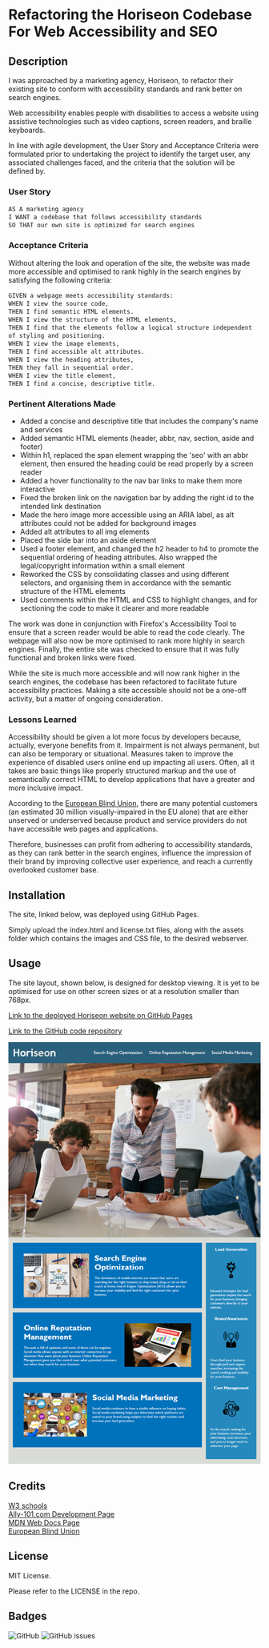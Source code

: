 # Refactoring the Horiseon Codebase For Web Accessibility and SEO

## Description

I was approached by a marketing agency, Horiseon, to refactor their existing site to conform with accessibility standards and rank better on search engines.  

Web accessibility enables people with disabilities to access a website using assistive technologies such as video captions, screen readers, and braille keyboards. 

In line with agile development, the User Story and Acceptance Criteria were formulated prior to undertaking the project to identify the target user, any associated challenges faced, and the criteria that the solution will be defined by.

### User Story

```
AS A marketing agency
I WANT a codebase that follows accessibility standards
SO THAT our own site is optimized for search engines
```

### Acceptance Criteria

Without altering the look and operation of the site, the website was made more accessible and optimised to rank highly in the search engines by satisfying the following criteria:  

```
GIVEN a webpage meets accessibility standards:
WHEN I view the source code,
THEN I find semantic HTML elements.
WHEN I view the structure of the HTML elements,
THEN I find that the elements follow a logical structure independent of styling and positioning.
WHEN I view the image elements,
THEN I find accessible alt attributes.
WHEN I view the heading attributes,
THEN they fall in sequential order.
WHEN I view the title element,
THEN I find a concise, descriptive title.
```

### Pertinent Alterations Made

- Added a concise and descriptive title that includes the company's name and services
- Added semantic HTML elements (header, abbr, nav, section, aside and footer)
- Within h1, replaced the span element wrapping the 'seo' with an abbr element, then ensured the heading could be read properly by a screen reader
- Added a hover functionality to the nav bar links to make them more interactive
- Fixed the broken link on the navigation bar by adding the right id to the intended link destination
- Made the hero image more accessible using an ARIA label, as alt attributes could not be added for background images
- Added alt attributes to all img elements
- Placed the side bar into an aside element
- Used a footer element, and changed the h2 header to h4 to promote the sequential ordering of heading attributes. Also wrapped the legal/copyright information within a small element
- Reworked the CSS by consolidating classes and using different selectors, and organising them in accordance with the semantic structure of the HTML elements
- Used comments within the HTML and CSS to highlight changes, and for sectioning the code to make it clearer and more readable  

The work was done in conjunction with Firefox's Accessibility Tool to ensure that a screen reader would be able to read the code clearly. The webpage will also now be more optimised to rank more highly in search engines. Finally, the entire site was checked to ensure that it was fully functional and broken links were fixed.

While the site is much more accessible and will now rank higher in the search engines, the codebase has been refactored to facilitate future accessibility practices. Making a site accessible should not be a one-off activity, but a matter of ongoing consideration.
  

### Lessons Learned

Accessibility should be given a lot more focus by developers because, actually, everyone benefits from it. Impairment is not always permanent, but can also be temporary or situational. Measures taken to improve the experience of disabled users online end up impacting all users. Often, all it takes are basic things like properly structured markup and the use of semantically correct HTML to develop applications that have a greater and more inclusive impact.

According to the [European Blind Union](https://www.euroblind.org/about-blindness-and-partial-sight/facts-and-figures), there are many potential customers (an estimated 30 million visually-impaired in the EU alone) that are either unserved or underserved because product and service providers do not have accessible web pages and applications.

Therefore, businesses can profit from adhering to accessibility standards, as they can rank better in the search engines, influence the impression of their brand by improving collective user experience, and reach a currently overlooked customer base. 


## Installation

The site, linked below, was deployed using GitHub Pages. 

Simply upload the index.html and license.txt files, along with the assets folder which contains the images and CSS file, to the desired webserver.


## Usage

The site layout, shown below, is designed for desktop viewing. It is yet to be optimised for use on other screen sizes or at a resolution smaller than 768px.

[Link to the deployed Horiseon website on GitHub Pages](https://ccmong.github.io/accessibility-and-seo-refactor/)

[Link to the GitHub code repository](https://github.com/CcMong/accessibility-and-seo-refactor)
  
![Horiseon Webpage which has a navigation bar, a hero image, and content comprising images and test](assets/images/horiseon-screenshot.png "Horiseon Webpage")


## Credits

[W3 schools](https://www.w3schools.com/)  
[Ally-101.com Development Page](https://a11y-101.com/development)  
[MDN Web Docs Page](https://developer.mozilla.org/en-US/docs/Learn/HTML/Introduction_to_HTML/HTML_text_fundamentals)  
[European Blind Union](https://www.euroblind.org/)  


## License

MIT License.

Please refer to the LICENSE in the repo.


## Badges

![GitHub](https://img.shields.io/github/license/CcMong/accessibility-and-seo-refactor)
![GitHub issues](https://img.shields.io/github/issues-raw/CcMong/accessibility-and-seo-refactor)



